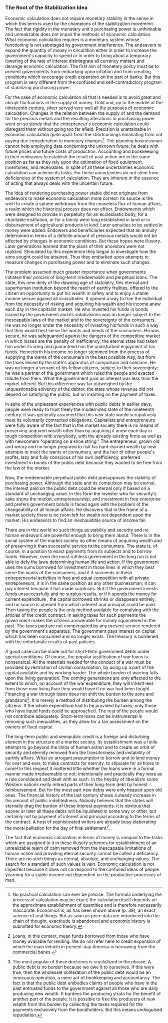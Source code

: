 ### The Root of the Stabilization Idea

Economic calculation does not require monetary stability in the sense in which this term is used by the champions of the stabilization movement. The fact that rigidity in the monetary unit's purchasing power is unthinkable and unrealizable does not impair the methods of economic calculation. What economic calculation requires is a monetary system whose functioning is not sabotaged by government interference. The endeavors to expand the quantity of money in circulation either in order to increase the government's capacity to spend or in order to bring about a temporary lowering of the rate of interest disintegrate all currency matters and derange economic calculation. The first aim of monetary policy must be to prevent governments from embarking upon inflation and from creating conditions which encourage credit expansion on the part of banks. But this program is very different from the confused and self-contradictory program of stabilizing purchasing power.

For the sake of economic calculation all that is needed is to avoid great and abrupt fluctuations in the supply of money. Gold and, up to the middle of the nineteenth century, silver served very well all the purposes of economic calculation. Changes in the relation between the supply of and the demand for the precious metals and the resulting alterations in purchasing power went on so slowly that the entrepreneur's economic calculation could disregard them without going too far afield. Precision is unattainable in economic calculation quite apart from the shortcomings emanating from not paying due consideration to monetary changes[^6]. The planning businessman cannot help employing data concerning the unknown future; he deals with future prices and future costs of production. Accounting and bookkeeping in their endeavors to establish the result of past action are in the same position as far as they rely upon the estimation of fixed equipment, inventories, and receivables. In spite of all these uncertainties economic calculation can achieve its tasks. For these uncertainties do not stem from deficiencies of the system of calculation. They are inherent in the essence of acting that always deals with the uncertain future.

[^6]: No practical calculation can ever be precise. The formula underlying the process of calculation may be exact; the calculation itself depends on the approximate establishment of quantities and is therefore necessarily inaccurate. Economics is, as has been shown above (p. 39), an exact science of real things. But as soon as price data are introduced into the chain of thought, exactitude is abandoned and economic history is submitted for economic theory.

The idea of rendering purchasing power stable did not originate from endeavors to make economic calculation more correct. Its source is the wish to create a sphere withdrawn from the ceaseless flux of human affairs, a realm which the historical process does not effect. Endowments which were designed to provide in perpetuity for an ecclesiastic body, for a charitable institution, or for a family were long established in land or in disbursement of agricultural products in kind. Later annuities to be settled in money were added. Endowers and beneficiaries expected that an annuity determined in terms of a definite amount of precious metals would not be affected by changes in economic conditions. But these hopes were illusory. Later generations learned that the plans of their ancestors were not realized. Stimulated by this experience they began to investigate how the aims sought could be attained. Thus they embarked upon attempts to measure changes in purchasing power and to eliminate such changes.

The problem assumed much greater importance when governments initiated their policies of long-term irredeemable and perpetual loans. The state, this new deity of the dawning age of statolatry, this eternal and superhuman institution beyond the reach of earthly frailties, offered to the citizen an opportunity to put his wealth in safety and to enjoy a stable income secure against all vicissitudes. It opened a way to free the individual from the necessity of risking and acquiring his wealth and his income anew each day in the capitalist market. He who invested his funds in bonds issued by the government and its subdivisions was no longer subject to the inescapable laws of the market and to the sovereignty of the consumers. He was no longer under the necessity of investing his funds in such a way that they would best serve the wants and needs of the consumers. He was secure, he was safeguarded against the dangers of the competitive market in which losses are the penalty of inefficiency; the eternal state had taken him under its wing and guaranteed him the undisturbed enjoyment of his funds. Henceforth his income no longer stemmed from the process of supplying the wants of the consumers in the best possible way, but from the taxes levied by the state's apparatus of compulsion and coercion. He was no longer a servant of his fellow citizens, subject to their sovereignty; he was a partner of the government which ruled the people and exacted tribute from them. What the government paid as interest was less than the market offered. But this difference was far outweighed by the unquestionable solvency of the debtor, the state whose revenue did not depend on satisfying the public, but on insisting on the payment of taxes.

In spite of the unpleasant experiences with public debts in earlier days, people were ready to trust freely the modernized state of the nineteenth century. It was generally assumed that this new state would scrupulously meet its voluntarily contracted obligations. Capitalists and entrepreneurs were fully aware of the fact that in the market society there is no means of preserving acquired wealth other than by acquiring it anew each day in tough competition with everybody, with the already existing firms as well as with newcomers "operating on a shoe string." The entrepreneur, grown old and weary and no longer prepared to risk his hard-earned wealth by new attempts to meet the wants of consumers, and the heir of other people's profits, lazy and fully conscious of his own inefficiency, preferred investment in bonds of the public debt because they wanted to be free from the law of the market.

Now, the irredeemable perpetual public debt presupposes the stability of purchasing power. Although the state and its compulsion may be eternal, the interest paid on the public debt could be eternal only if based on a standard of unchanging value. In this form the investor who for security's sake shuns the market, entrepreneurship, and investment in free enterprise and prefers government bonds is faced again with the problem of the changeability of all human affairs. He discovers that in the frame of a market society there is no room left for wealth not dependent upon the market. His endeavors to find an inexhaustible source of income fail.

There are in this world no such things as stability and security and no human endeavors are powerful enough to bring them about. There is in the social system of the market society no other means of acquiring wealth and of preserving it than successful service to the consumers. The state is, of course, in a position to exact payments from its subjects and to borrow funds. However, even the most ruthless government in the long run is not able to defy the laws determining human life and action. If the government uses the sums borrowed for investment in those lines in which they best serve the wants of the consumers, and if it succeeds in these entrepreneurial activities in free and equal competition with all private entrepreneurs, it is in the same position as any other businessman; it can pay interest because it has made surpluses. But if the government invests funds unsuccessfully and no surplus results, or if it spends the money for current expenditure , the capital borrowed shrinks or disappears entirely, and no source is opened from which interest and principal could be paid. Then taxing the people is the only method available for complying with the articles of the credit contract. In asking taxes for such payments the government makes the citizens answerable for money squandered in the past. The taxes paid are not compensated by any present service rendered by the government's apparatus. The government pays interest on capital which has been consumed and no longer exists. The treasury is burdened with the unfortunate results of past policies.

A good case can be made out for short-term government debts under special conditions. Of course, the popular justification of war loans is nonsensical. All the materials needed for the conduct of a war must be provided by restriction of civilian consumption, by using up a part of the capital available and by working harder. The whole burden of warring falls upon the living generation. The coming generations are only affected to the extent to which, on account of the war expenditure, they will inherit less from those now living than they would have if no war had been fought. Financing a war through loans does not shift the burden to the sons and grandsons[^7]. It is merely a method of distributing the burden among the citizens. If the whole expenditure had to be provided by taxes, only those who have liquid funds could be approached. The rest of the people would not contribute adequately. Short-term loans can be instrumental in removing such inequalities, as they allow for a fair assessment on the owners of fixed capital.

[^7]: Loans, in this context, mean funds borrowed from those who have money available for lending. We do not refer here to credit expansion of which the main vehicle in present-day America is borrowing from the commercial banks.

The long-term public and semipublic credit is a foreign and disturbing element in the structure of a market society. Its establishment was a futile attempt to go beyond the limits of human action and to create an orbit of security and eternity removed from the transitoriness and instability of earthly affairs. What an arrogant presumption to borrow and to lend money for ever and ever, to make contracts for eternity, to stipulate for all times to come! In this respect it mattered little whether the loans were in a formal manner made irredeemable or not; intentionally and practically they were as a rule considered and dealt with as such. In the heyday of liberalism some Western nations really retired parts of their long-term debt by honest reimbursement. But for the most part new debts were only heaped upon old ones. The financial history of the last century shows a steady increase in the amount of public indebtedness. Nobody believes that the states will eternally drag the burden of these interest payments. It is obvious that sooner or later all these debts will be liquidated in some way or other, but certainly not by payment of interest and principal according to the terms of the contract. A host of sophisticated writers are already busy elaborating the moral palliation for the day of final settlement[^8].

[^8]: The most popular of these doctrines is crystallized in the phrase: A public debt is no burden because we owe it to ourselves. If this were true, then the wholesale obliteration of the public debt would be an innocuous operation, a mere act of bookkeeping and accountancy. The fact is that the public debt embodies claims of people who have in the past entrusted funds to the government against all those who are daily producing new wealth. It burdens the producing strata for the benefit of another part of the people. It is possible to free the producers of new wealth from this burden by collecting the taxes required for the payments exclusively from the bondholders. But this means undisguised repudiation.

The fact that economic calculation in terms of money is unequal to the tasks which are assigned to it in these illusory schemes for establishment of an unrealizable realm of calm removed from the inescapable limitations of human action and providing eternal security cannot be called a deficiency. There are no such things as eternal, absolute, and unchanging values. The search for a standard of such values is vain. Economic calculation is not imperfect because it does not correspond to the confused ideas of people yearning for a stable income not dependent on the productive processes of men.
